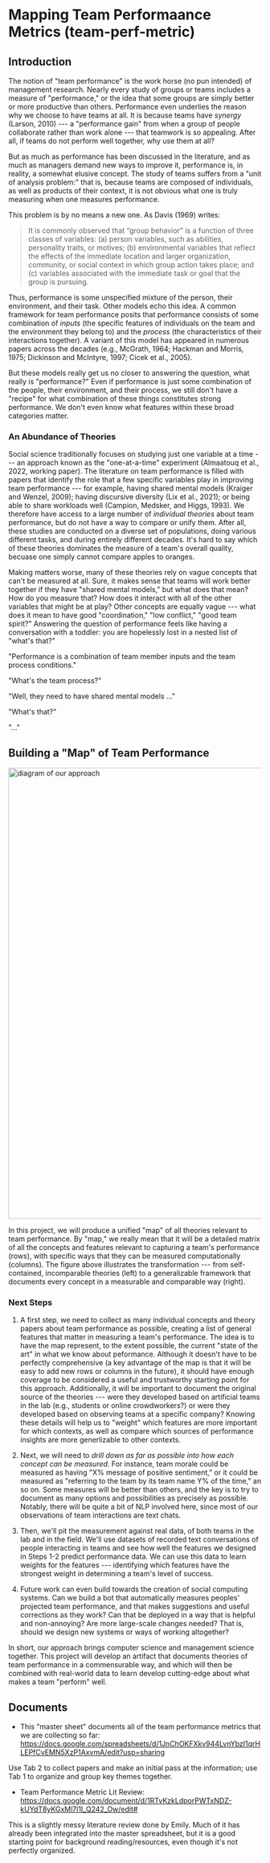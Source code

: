# Mapping Team Performaance Metrics (team-perf-metric)

## Introduction
The notion of "team performance" is the work horse (no pun intended) of management research. Nearly every study of groups or teams includes a measure of "performance," or the idea that some groups are simply better or more productive than others. Performance even underlies the reason why we choose to have teams at all. It is because teams have *synergy* (Larson, 2010) --- a "performance gain" from when a group of people collaborate rather than work alone --- that teamwork is so appealing. After all, if teams do not perform well together, why use them at all?

But as much as performance has been discussed in the literature, and as much as managers demand new ways to improve it, performance is, in reality, a somewhat elusive concept. The study of teams suffers from a "unit of analysis problem:" that is, because teams are composed of individuals, as well as products of their context, it is not obvious what one is truly measuring when one measures performance. 

This problem is by no means a new one. As Davis (1969) writes:

> It is commonly observed that “group behavior” is a function of three classes of variables: (a) person variables, such as abilities, personality traits, or motives; (b) environmental variables that reflect the effects of the immediate location and larger organization, community, or social context in which group action takes place; and (c) variables associated with the immediate task or goal that the group is pursuing.

Thus, performance is some unspecified mixture of the person, their environment, and their task. Other models echo this idea. A common framework for team performance posits that performance consists of some combination of *inputs* (the specific features of individuals on the team and the environment they belong to) and the *process* (the characteristics of their interactions together). A variant of this model has appeared in numerous papers across the decades (e.g., McGrath, 1964; Hackman and Morris, 1975; Dickinson and McIntyre, 1997; Cicek et al., 2005).

But these models really get us no closer to answering the question, what really is "performance?" Even if performance is just some combination of the people, their environment, and their process, we still don't have a "recipe" for what combination of these things constitutes strong performance. We don't even know what features within these broad categories matter.

### An Abundance of Theories
Social science traditionally focuses on studying just one variable at a time --- an approach known as the "one-at-a-time" experiment (Almaatouq et al., 2022, working paper). The literature on team performance is filled with papers that identify the role that a few specific variables play in improving team performance --- for example, having shared mental models (Kraiger and Wenzel, 2009); having discursive diversity (Lix et al., 2021); or being able to share workloads well (Campion, Medsker, and Higgs, 1993). We therefore have access to a large number of *individual theories* about team performance, but do not have a way to compare or unify them. After all, these studies are conducted on a diverse set of populations, doing various different tasks, and during entirely different decades. It's hard to say which of these theories dominates the measure of a team's overall quality, becuase one simply cannot compare apples to oranges.

Making matters worse, many of these theories rely on vague concepts that can't be measured at all. Sure, it makes sense that teams will work better together if they have "shared mental models," but what does that mean? How do you measure that? How does it interact with all of the other variables that might be at play? Other concepts are equally vague --- what does it mean to have good "coordination," "low conflict," "good team spirit?" Answering the question of performance feels like having a conversation with a toddler: you are hopelessly lost in a nested list of "what's that?"

"Performance is a combination of team member inputs and the team process conditions."

"What's the team process?"

"Well, they need to have shared mental models ..."

"What's that?"

"..."

## Building a "Map" of Team Performance

<img width="896" alt="diagram of our approach" src="https://user-images.githubusercontent.com/28793641/178830357-3443bbec-1504-4ff5-a926-c9d41179e252.png">

In this project, we will produce a unified "map" of all theories relevant to team performance. By "map," we really mean that it will be a detailed matrix of all the concepts and features relevant to capturing a team's performance (rows), with specific ways that they can be measured computationally (columns). The figure above illustrates the transformation --- from self-contained, incomparable theories (left) to a generalizable framework that documents every concept in a measurable and comparable way (right).

### Next Steps
1. A first step, we need to collect as many individual concepts and theory papers about team performance as possible, creating a list of general features that matter in measuring a team's performance. The idea is to have the map represent, to the extent possible, the current "state of the art" in what we know about peformance. Although it doesn't have to be perfectly comprehensive (a key advantage of the map is that it will be easy to add new rows or columns in the future), it should have enough coverage to be considered a useful and trustworthy starting point for this approach. Additionally, it will be important to document the original source of the theories --- were they developed based on artificial teams in the lab (e.g., students or online crowdworkers?) or were they developed based on observing teams at a specific company? Knowing these details will help us to "weight" which features are more important for which contexts, as well as compare which sources of performance insights are more generlizable to other contexts.

2. Next, we will need to *drill down as far as possible into how each concept can be measured*. For instance, team morale could be measured as having "X% message of positive sentiment," or it could be measured as "referring to the team by its team name Y% of the time," an so on. Some measures will be better than others, and the key is to try to document as many options and possibilities as precisely as possible. Notably, there will be quite a bit of NLP involved here, since most of our observations of team interactions are text chats.

3. Then, we'll pit the measurement against real data, of both teams in the lab and in the field. We'll use datasets of recorded text conversations of people interacting in teams and see how well the features we designed in Steps 1-2 predict performance data. We can use this data to learn weights for the features --- identifying which features have the strongest weight in determining a team's level of success.

4. Future work can even build towards the creation of social computing systems. Can we build a bot that automatically measures peoples' projected team performance, and that makes suggestions and useful corrections as they work? Can that be deployed in a way that is helpful and non-annoying? Are more large-scale changes needed? That is, should we design new systems or ways of working altogether?

In short, our approach brings computer science and management science together. This project will develop an artifact that documents theories of team performance in a commensurable way, and which will then be combined with real-world data to learn develop cutting-edge about what makes a team "perform" well.

## Documents
- This "master sheet" documents all of the team performance metrics that we are collecting so far:
https://docs.google.com/spreadsheets/d/1JnChOKFXkv944LvnYbzI1qrHLEPfCvEMN5XzP1AxvmA/edit?usp=sharing

Use Tab 2 to collect papers and make an initial pass at the information; use Tab 1 to organize and group key themes together.

- Team Performance Metric Lit Review: https://docs.google.com/document/d/1RTvKzkLdporPWTxNDZ-kUYdT8yKGxMl7l1I_Q242_Ow/edit#

This is a slightly messy literature review done by Emily. Much of it has already been integrated into the master spreadsheet, but it is a good starting point for background reading/resources, even though it's not perfectly organized.
